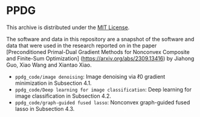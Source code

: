# PPDG

This archive is distributed  under the [MIT License](https://github.com/7jhguo/ppdg_code/blob/main/LICENSE).

The software and data in this repository are a snapshot of the software and data
that were used in the research reported on in the paper 
[Preconditioned Primal-Dual Gradient Methods for Nonconvex Composite and Finite-Sum Optimization] (https://arxiv.org/abs/2309.13416) by Jiahong Guo, Xiao Wang and Xiantao Xiao. 


- `ppdg_code/image denoising`: Image denoising via ℓ0 gradient minimization in Subsection 4.1.
- `ppdg_code/Deep learning for image classification`:   Deep learning for image classification in Subsection 4.2.
- `ppdg_code/graph-guided fused lasso`:  Nonconvex graph-guided fused lasso in Subsection 4.3.
